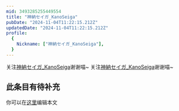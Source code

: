 ```yaml
---
mid: 3493285255449554
title: "神納セイガ_KanoSeiga"
pubDate: "2024-11-04T11:22:15.212Z"
updatedDate: "2024-11-04T11:22:15.212Z"
profile:
  {
    Nickname: ["神納セイガ_KanoSeiga"],
  }
---
```


关注[神納セイガ_KanoSeiga](https://space.bilibili.com/3493285255449554)谢谢喵~ 关注[神納セイガ_KanoSeiga](https://space.bilibili.com/3493285255449554)谢谢喵~

## 此条目有待补充
你可以在[这里](https://github.com/Yuhanawa/VTuber.ICU-Content/edit/master/v/神納セイガ_KanoSeiga/index.md)编辑本文
